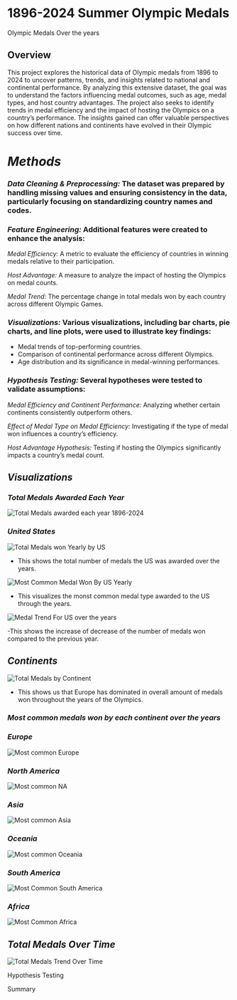 # 1896-2024 Summer Olympic Medals
 Olympic  Medals Over the years

## Overview

This project explores the historical data of Olympic medals from 1896 to 2024 to uncover patterns, trends, and insights related to national and continental performance. By analyzing this extensive dataset, the goal was to understand the factors influencing medal outcomes, such as age, medal types, and host country advantages. The project also seeks to identify trends in medal efficiency and the impact of hosting the Olympics on a country’s performance. The insights gained can offer valuable perspectives on how different nations and continents have evolved in their Olympic success over time.

# *Methods*

### *Data Cleaning & Preprocessing:* The dataset was prepared by handling missing values and ensuring consistency in the data, particularly focusing on standardizing country names and codes.

### *Feature Engineering:* Additional features were created to enhance the analysis:

*Medal Efficiency:* A metric to evaluate the efficiency of countries in winning medals relative to their participation.

*Host Advantage:* A measure to analyze the impact of hosting the Olympics on medal counts.

*Medal Trend:* The percentage change in total medals won by each country across different Olympic Games.

### *Visualizations:* Various visualizations, including bar charts, pie charts, and line plots, were used to illustrate key findings:

- Medal trends of top-performing countries.
- Comparison of continental performance across different Olympics.
- Age distribution and its significance in medal-winning performances.

### *Hypothesis Testing:* Several hypotheses were tested to validate assumptions:

*Medal Efficiency and Continent Performance:* Analyzing whether certain continents consistently outperform others.

*Effect of Medal Type on Medal Efficiency:* Investigating if the type of medal won influences a country’s efficiency.

*Host Advantage Hypothesis:* Testing if hosting the Olympics significantly impacts a country’s medal count.

## *Visualizations*

### *Total Medals Awarded Each Year*

![Total Medals awarded each year 1896-2024](https://github.com/user-attachments/assets/a759f8d7-ab1e-4939-a2b9-f9bbc75c1157)








### *United States*

![Total Medals won Yearly by US](https://github.com/user-attachments/assets/80865257-8b0f-4bbc-8f3a-9750c5c678b6)

- This shows the total number of medals the US was awarded over the years.
  
![Most Common Medal Won By US Yearly](https://github.com/user-attachments/assets/0fca5b91-2be6-4e11-acf8-2c95052e78f4)

- This visualizes the monst common medal type awarded to the US through the years.
  
![Medal Trend For US over the years](https://github.com/user-attachments/assets/f1392093-ea9c-4060-9bf4-175561f74985)

-This shows the increase of decrease of the number of medals won compared to the previous year.

## *Continents*

![Total Medals by Continent](https://github.com/user-attachments/assets/17c1bf73-ebc4-4ab4-b8fb-5db856a0e705)

- This shows us that Europe has dominated in overall amount of medals won throughout the years of the Olympics.

### *Most common medals won by each continent over the years*

### *Europe*

![Most common Europe](https://github.com/user-attachments/assets/d918743b-7231-4247-9ea6-8a17b8f30474)

### *North America*

![Most common NA](https://github.com/user-attachments/assets/e7bfa8dc-a191-40d6-937b-032b4de9a650)

### *Asia*

![Most common Asia](https://github.com/user-attachments/assets/2250369f-cc72-4d47-bb92-50ec10571cfc)

### *Oceania*

![Most common Oceania](https://github.com/user-attachments/assets/81fc9152-2508-4a39-a8f9-e05093d82485)

### *South America*

![Most Common South America](https://github.com/user-attachments/assets/ce554b3f-f0f0-4e3b-81bb-f6b9c814f0ef)

### *Africa*

![Most Common Africa](https://github.com/user-attachments/assets/8bc5ee70-321b-46de-ab2a-c167d377655b)

## *Total Medals Over Time*

![Total Medals Trend Over Time](https://github.com/user-attachments/assets/515726d5-3b97-4f7a-b243-40bf730c6c26)

Hypothesis Testing

Summary






